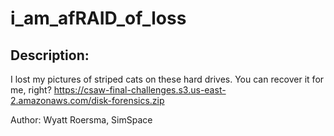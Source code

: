 
# i_am_afRAID_of_loss
## Description:
I lost my pictures of striped cats on these hard drives. You can recover it for me, right?
https://csaw-final-challenges.s3.us-east-2.amazonaws.com/disk-forensics.zip 

Author: Wyatt Roersma, SimSpace

